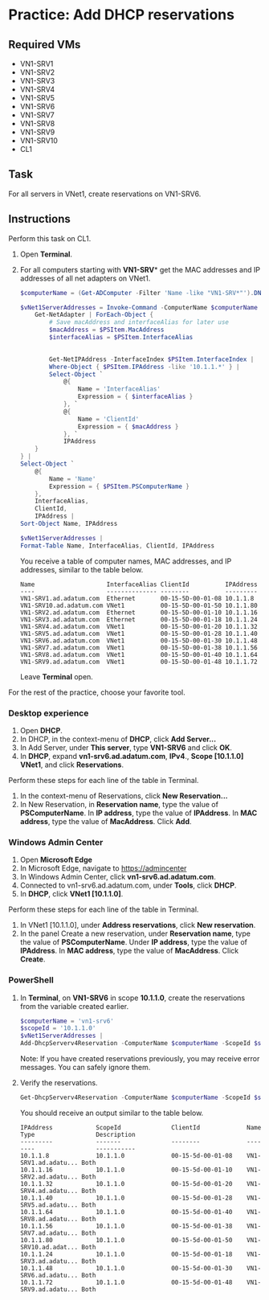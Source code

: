 # Practice: Add DHCP reservations

## Required VMs

* VN1-SRV1
* VN1-SRV2
* VN1-SRV3
* VN1-SRV4
* VN1-SRV5
* VN1-SRV6
* VN1-SRV7
* VN1-SRV8
* VN1-SRV9
* VN1-SRV10
* CL1

## Task

For all servers in VNet1, create reservations on VN1-SRV6.

## Instructions

Perform this task on CL1.

1. Open **Terminal**.
1. For all computers starting with **VN1-SRV*** get the MAC addresses and IP addresses of all net adapters on VNet1.

    ````powershell
    $computerName = (Get-ADComputer -Filter 'Name -like "VN1-SRV*"').DNSHostName
    
    $vNet1ServerAddresses = Invoke-Command -ComputerName $computerName -ScriptBlock { 
        Get-NetAdapter | ForEach-Object { 
            # Save macAddress and interfaceAlias for later use
            $macAddress = $PSItem.MacAddress
            $interfaceAlias = $PSItem.InterfaceAlias
            

            Get-NetIPAddress -InterfaceIndex $PSItem.InterfaceIndex |
            Where-Object { $PSItem.IPAddress -like '10.1.1.*' } | 
            Select-Object `
                @{ 
                    Name = 'InterfaceAlias'
                    Expression = { $interfaceAlias } 
                }, `
                @{
                    Name = 'ClientId'
                    Expression = { $macAddress } 
                }, `
                IPAddress
        } 
    } |
    Select-Object `
        @{ 
            Name = 'Name'
            Expression = { $PSItem.PSComputerName } 
        },
        InterfaceAlias,
        ClientId,
        IPAddress |
    Sort-Object Name, IPAddress

    $vNet1ServerAddresses |
    Format-Table Name, InterfaceAlias, ClientId, IPAddress
    ````

    You receive a table of computer names, MAC addresses, and IP addresses, similar to the table below.

    ````shell
    Name                    InterfaceAlias ClientId          IPAddress
    ----                    -------------- --------          ---------
    VN1-SRV1.ad.adatum.com  Ethernet       00-15-5D-00-01-08 10.1.1.8
    VN1-SRV10.ad.adatum.com VNet1          00-15-5D-00-01-50 10.1.1.80
    VN1-SRV2.ad.adatum.com  Ethernet       00-15-5D-00-01-10 10.1.1.16
    VN1-SRV3.ad.adatum.com  Ethernet       00-15-5D-00-01-18 10.1.1.24
    VN1-SRV4.ad.adatum.com  VNet1          00-15-5D-00-01-20 10.1.1.32
    VN1-SRV5.ad.adatum.com  VNet1          00-15-5D-00-01-28 10.1.1.40
    VN1-SRV6.ad.adatum.com  VNet1          00-15-5D-00-01-30 10.1.1.48
    VN1-SRV7.ad.adatum.com  VNet1          00-15-5D-00-01-38 10.1.1.56
    VN1-SRV8.ad.adatum.com  VNet1          00-15-5D-00-01-40 10.1.1.64
    VN1-SRV9.ad.adatum.com  VNet1          00-15-5D-00-01-48 10.1.1.72
    ````

    Leave **Terminal** open.

For the rest of the practice, choose your favorite tool.

### Desktop experience

1. Open **DHCP**.
1. In DHCP, in the context-menu of **DHCP**, click **Add Server...**
1. In Add Server, under **This server**, type **VN1-SRV6** and click **OK**.
1. In **DHCP**, expand  **vn1-srv6.ad.adatum.com**, **IPv4**., **Scope [10.1.1.0] VNet1**, and click **Reservations**.

Perform these steps for each line of the table in Terminal.

1. In the context-menu of Reservations, click **New Reservation...**
1. In New Reservation, in **Reservation name**, type the value of **PSComputerName**. In **IP address**, type the value of **IPAddress**. In **MAC address**, type the value of **MacAddress**. Click **Add**.

### Windows Admin Center

1. Open **Microsoft Edge**
1. In Microsoft Edge, navigate to <https://admincenter>
1. In Windows Admin Center, click **vn1-srv6.ad.adatum.com**.
1. Connected to vn1-srv6.ad.adatum.com, under **Tools**, click **DHCP**.
1. In **DHCP**, click **VNet1 [10.1.1.0]**.

Perform these steps for each line of the table in Terminal.

1. In VNet1 [10.1.1.0], under **Address reservations**, click **New reservation**.
1. In the panel Create a new reservation, under **Reservation name**, type the value of **PSComputerName**. Under **IP address**, type the value of **IPAddress**. In **MAC address**, type the value of **MacAddress**. Click **Create**.

### PowerShell

1. In **Terminal**, on **VN1-SRV6** in scope **10.1.1.0**, create the reservations from the variable created earlier.

    ````powershell
    $computerName = 'vn1-srv6'
    $scopeId = '10.1.1.0'
    $vNet1ServerAddresses |
    Add-DhcpServerv4Reservation -ComputerName $computerName -ScopeId $scopeId
    ````

    Note: If you have created reservations previously, you may receive error messages. You can safely ignore them.

1. Verify the reservations.

    ````powershell
    Get-DhcpServerv4Reservation -ComputerName $computerName -ScopeId $scopeId
    ````

    You should receive an output similar to the table below.

    ````shell
    IPAddress            ScopeId              ClientId             Name                 Type                 Description
    ---------            -------              --------             ----                 ----                 -----------
    10.1.1.8             10.1.1.0             00-15-5d-00-01-08    VN1-SRV1.ad.adatu... Both
    10.1.1.16            10.1.1.0             00-15-5d-00-01-10    VN1-SRV2.ad.adatu... Both
    10.1.1.32            10.1.1.0             00-15-5d-00-01-20    VN1-SRV4.ad.adatu... Both
    10.1.1.40            10.1.1.0             00-15-5d-00-01-28    VN1-SRV5.ad.adatu... Both
    10.1.1.64            10.1.1.0             00-15-5d-00-01-40    VN1-SRV8.ad.adatu... Both
    10.1.1.56            10.1.1.0             00-15-5d-00-01-38    VN1-SRV7.ad.adatu... Both
    10.1.1.80            10.1.1.0             00-15-5d-00-01-50    VN1-SRV10.ad.adat... Both
    10.1.1.24            10.1.1.0             00-15-5d-00-01-18    VN1-SRV3.ad.adatu... Both
    10.1.1.48            10.1.1.0             00-15-5d-00-01-30    VN1-SRV6.ad.adatu... Both
    10.1.1.72            10.1.1.0             00-15-5d-00-01-48    VN1-SRV9.ad.adatu... Both
    ````
